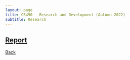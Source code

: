 ```yaml
---
layout: page
title: CS490 - Research and Development (Autumn 2022)
subtitle: Research
---
```


## [Report](https://docs.google.com/viewer?url=https://sarthakmittal92.github.io/research/cs490-a2022/cs490-a2022-report.pdf)

[Back](..)